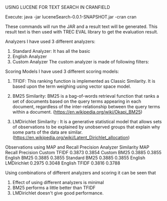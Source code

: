 

USING LUCENE FOR TEXT SEARCH IN CRANFIELD


Execute: java -jar luceneSearch-0.0.1-SNAPSHOT.jar -cran cran

These commands will run the JAR and a result text will be generated. This result text is then used with TREC EVAL library to get the evaluation result.

Analyzers
I have used 3 different analyzers:
1. Standard Analyzer: It has all the basic 
2. English Analyzer
3. Custom Analyzer
The custom analyzer is made of following filters:

 

Scoring Models
I have used 3 different scoring models:

1. TFIDF: This ranking function is implemented as Classic Similarity. It is based upon the term weighing using vector space model.

2. BM25 Similarity: BM25 is a bag-of-words retrieval function that ranks a set of documents based on the query terms appearing in each document, regardless of the inter-relationship between the query terms within a document.
(https://en.wikipedia.org/wiki/Okapi_BM25)

3. LMDirichlet Similarity : It is a generative statistical model that allows sets of observations to be explained by unobserved groups that explain why some parts of the data are similar. (https://en.wikipedia.org/wiki/Latent_Dirichlet_allocation)

Observations using MAP and Recall Precision
Analyzer	Similarity	MAP	Recall Precision
Custom	TFIDF	0.3873	0.3854
Custom	BM25	0.3885	0.3855
English	BM25	0.3885	0.3855
Standard	BM25	0.3885	0.3855
English	LMDirichlet	0.2975	0.3048
English	TFIDF	0.3816	0.3788



 

Using combinations of different analyzers and scoring it can be seen that 
1. Effect of using different analyzers is minimal
2. BM25 performs a little better than TFIDF 
3. LMDirichlet doesn't give good performance.
